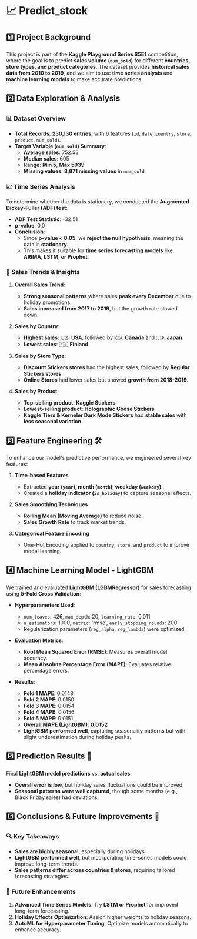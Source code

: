 # 📈 Predict_stock

## 1️⃣ Project Background
This project is part of the **Kaggle Playground Series S5E1** competition, where the goal is to predict **sales volume (`num_sold`)** for different **countries, store types, and product categories**. The dataset provides **historical sales data from 2010 to 2019**, and we aim to use **time series analysis** and **machine learning models** to make accurate predictions.

## 2️⃣ Data Exploration & Analysis
### 📊 Dataset Overview
- **Total Records**: **230,130 entries**, with 6 features (`id`, `date`, `country`, `store`, `product`, `num_sold`).
- **Target Variable (`num_sold`) Summary**:
  - **Average sales**: 752.53
  - **Median sales**: 605
  - **Range**: **Min 5**, **Max 5939**
  - **Missing values**: **8,871 missing values** in `num_sold`

### 📈 Time Series Analysis
To determine whether the data is stationary, we conducted the **Augmented Dickey-Fuller (ADF) test**:
- **ADF Test Statistic**: -32.51
- **p-value**: 0.0
- **Conclusion**:
  - Since **p-value < 0.05**, we **reject the null hypothesis**, meaning the data is **stationary**.
  - This makes it suitable for **time series forecasting models** like **ARIMA, LSTM, or Prophet**.

### 📅 Sales Trends & Insights
1. **Overall Sales Trend**:
   - **Strong seasonal patterns** where sales **peak every December** due to holiday promotions.
   - **Sales increased from 2017 to 2019**, but the growth rate slowed down.

2. **Sales by Country**:
   - **Highest sales**: 🇺🇸 **USA**, followed by 🇨🇦 **Canada** and 🇯🇵 **Japan**.
   - **Lowest sales**: 🇫🇮 **Finland**.

3. **Sales by Store Type**:
   - **Discount Stickers stores** had the highest sales, followed by **Regular Stickers stores**.
   - **Online Stores** had lower sales but showed **growth from 2018-2019**.

4. **Sales by Product**:
   - **Top-selling product**: **Kaggle Stickers**
   - **Lowest-selling product**: **Holographic Goose Stickers**
   - **Kaggle Tiers & Kerneler Dark Mode Stickers** had **stable sales** with **less seasonal variation**.

## 3️⃣ Feature Engineering 🛠️
To enhance our model's predictive performance, we engineered several key features:

1. **Time-based Features**
   - Extracted **year (`year`), month (`month`), weekday (`weekday`)**.
   - Created a **holiday indicator (`is_holiday`)** to capture seasonal effects.

2. **Sales Smoothing Techniques**
   - **Rolling Mean (Moving Average)** to reduce noise.
   - **Sales Growth Rate** to track market trends.

3. **Categorical Feature Encoding**
   - One-Hot Encoding applied to `country`, `store`, and `product` to improve model learning.

## 4️⃣ Machine Learning Model - LightGBM
We trained and evaluated **LightGBM (LGBMRegressor)** for sales forecasting using **5-Fold Cross Validation**:

- **Hyperparameters Used**:
  - `num_leaves`: 426, `max_depth`: 20, `learning_rate`: 0.011
  - `n_estimators`: 1000, `metric`: 'rmse', `early_stopping_rounds`: 200
  - Regularization parameters (`reg_alpha`, `reg_lambda`) were optimized.

- **Evaluation Metrics**:
  - **Root Mean Squared Error (RMSE)**: Measures overall model accuracy.
  - **Mean Absolute Percentage Error (MAPE)**: Evaluates relative percentage errors.

- **Results**:
  - **Fold 1 MAPE**: 0.0148
  - **Fold 2 MAPE**: 0.0150
  - **Fold 3 MAPE**: 0.0154
  - **Fold 4 MAPE**: 0.0156
  - **Fold 5 MAPE**: 0.0151
  - **Overall MAPE (LightGBM)**: **0.0152**
  - **LightGBM performed well**, capturing seasonality patterns but with slight underestimation during holiday peaks.

## 5️⃣ Prediction Results 📌
Final **LightGBM model predictions** vs. **actual sales**:
- **Overall error is low**, but holiday sales fluctuations could be improved.
- **Seasonal patterns were well captured**, though some months (e.g., Black Friday sales) had deviations.

## 6️⃣ Conclusions & Future Improvements 🚀
### 🔍 Key Takeaways
- **Sales are highly seasonal**, especially during holidays.
- **LightGBM performed well**, but incorporating time-series models could improve long-term trends.
- **Sales patterns differ across countries & stores**, requiring tailored forecasting strategies.

### 🔧 Future Enhancements
1. **Advanced Time Series Models**: Try **LSTM or Prophet** for improved long-term forecasting.
2. **Holiday Effects Optimization**: Assign higher weights to holiday seasons.
3. **AutoML for Hyperparameter Tuning**: Optimize models automatically to enhance accuracy.
